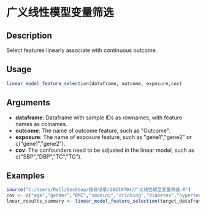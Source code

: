# 广义线性模型变量筛选

## Description
Select features linearly associate with continuous outcome.

## Usage
```R
linear_model_feature_selection(dataframe, outcome, exposure,cov)
```

## Arguments
- **dataframe**: Dataframe with sample IDs as rownames, with feature names as colnames.
- **outcome**: The name of outcome feature, such as "Outcome".
- **exposure**: The name of exposure feature, such as "gene1","gene2" or c("gene1","gene2").
- **cov**: The confounders need to be adjusted in the linear model, such as c("SBP","DBP","TC","TG").

## Examples
```R
source("C:/Users/Dell/Desktop/每日记录/20230704/广义线性模型变量筛选.R")
cov <- c("age","gender","BMI","smoking","drinking","diabetes","hypertension","MET","DD")
lnear_results_summary <- linear_model_feature_selection(target_dataframe,"TAMO",c("TC","TG","HDL"),,cov)
```
